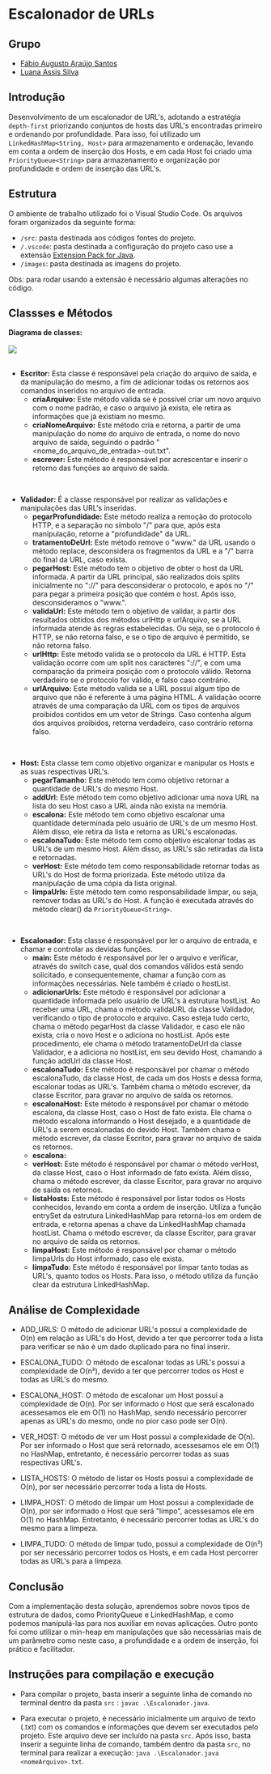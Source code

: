 # Escalonador de URLs

## Grupo

- [Fábio Augusto Araújo Santos](https://github.com/fabio-aug)
- [Luana Assis Silva](https://github.com/luanaassis)

## Introdução

Desenvolvimento de um escalonador de URL's, adotando a estratégia `depth-first` priorizando conjuntos de hosts das URL's encontradas primeiro e ordenando por profundidade. Para isso, foi utilizado um `LinkedHashMap<String, Host>` para armazenamento e ordenação, levando em conta a ordem de inserção dos Hosts, e em cada Host foi criado uma `PriorityQueue<String>` para armazenamento e organização por profundidade e ordem de inserção das URL's.

## Estrutura

O ambiente de trabalho utilizado foi o Visual Studio Code. Os arquivos foram organizados da seguinte forma:

- `/src`: pasta destinada aos códigos fontes do projeto.
- `/.vscode`: pasta destinada a configuração do projeto caso use a extensão [Extension Pack for Java](https://marketplace.visualstudio.com/items?itemName=vscjava.vscode-java-pack).
- `/images`: pasta destinada as imagens do projeto.

Obs: para rodar usando a extensão é necessário algumas alterações no código.

## Classses e Métodos

<div style="display:flex; justify-content:center; flex-direction:column">
  <strong>Diagrama de classes:</strong>
  </br>
  <img src="./images/diagrama_de_classes.jpg">
</div>

</br>

- **Escritor:** Esta classe é responsável pela criação do arquivo de saída, e da manipulação do mesmo, a fim de adicionar todas os retornos aos comandos inseridos no arquivo de entrada.
  - **criaArquivo:** Este método valida se é possível criar um novo arquivo com o nome padrão, e caso o arquivo já exista, ele retira as informações que já existiam no mesmo.
  - **criaNomeArquivo:** Este método cria e retorna, a partir de uma manipulação do nome do arquivo de entrada, o nome do novo arquivo de saída, seguindo o padrão "<nome_do_arquivo_de_entrada>-out.txt".
  - **escrever:** Este método é responsável por acrescentar e inserir o retorno das funções ao arquivo de saída.

</br>

- **Validador:** É a classe responsável por realizar as validações e manipulações das URL's inseridas.
  - **pegarProfundidade:** Este método realiza a remoção do protocolo HTTP, e a separação no símbolo "/" para que, após esta manipulação, retorne a "profundidade" da URL.
  - **tratamentoDeUrl:** Este método remove o "www." da URL usando o método replace, desconsidera os fragmentos da URL e a "/" barra do final da URL, caso exista.
  - **pegarHost:** Este método tem o objetivo de obter o host da URL informada. A partir da URL principal, são realizados dois splits inicialmente no "://" para desconsiderar o protocolo, e após no "/" para pegar a primeira posição que contém o host. Após isso, desconsideramos o "www.".
  - **validaUrl:** Este método tem o objetivo de validar, a partir dos resultados obtidos dos métodos urlHttp e urlArquivo, se a URL informada atende às regras estabelecidas. Ou seja, se o protocolo é HTTP, se não retorna falso, e se o tipo de arquivo é permitido, se não retorna falso.
  - **urlHttp:** Este método valida se o protocolo da URL é HTTP. Esta validação ocorre com um split nos caracteres "://", e com uma comparação da primeira posição com o protocolo válido. Retorna verdadeiro se o protocolo for válido, e falso caso contrário.
  - **urlArquivo:** Este método valida se a URL possui algum tipo de arquivo que não é referente à uma página HTML. A validação ocorre através de uma comparação da URL com os tipos de arquivos proibidos contidos em um vetor de Strings. Caso contenha algum dos arquivos proibidos, retorna verdadeiro, caso contrário retorna falso.

</br>

- **Host:** Esta classe tem como objetivo organizar e manipular os Hosts e as suas respectivas URL's.
  - **pegarTamanho:** Este método tem como objetivo retornar a quantidade de URL's do mesmo Host.
  - **addUrl:** Este método tem como objetivo adicionar uma nova URL na lista do seu Host caso a URL ainda não exista na memória.
  - **escalona:** Este método tem como objetivo escalonar uma quantidade determinada pelo usuário de URL's de um mesmo Host. Além disso, ele retira da lista e retorna as URL's escalonadas.
  - **escalonaTudo:** Este método tem como objetivo escalonar todas as URL's de um mesmo Host. Além disso, as URL's são retiradas da lista e retornadas.
  - **verHost:** Este método tem como responsabilidade retornar todas as URL's do Host de forma priorizada. Este método utiliza da manipulação de uma cópia da lista original.
  - **limpaUrls:** Este método tem como responsabilidade limpar, ou seja, remover todas as URL's do Host. A função é executada através do método clear() da ```PriorityQueue<String>```.

</br>

- **Escalonador:** Esta classe é responsável por ler o arquivo de entrada, e chamar e controlar as devidas funções.
  - **main:** Este método é responsável por ler o arquivo e verificar, através do switch case, qual dos comandos válidos está sendo solicitado, e consequentemente, chamar a função com as informações necessárias. Nele também é criado o hostList.
  - **adicionarUrls:** Este método é responsável por adicionar a quantidade informada pelo usuário de URL's à estrutura hostList. Ao receber uma URL, chama o método validaURL da classe Validador, verificando o tipo de protocolo e arquivo. Caso esteja tudo certo, chama o método pegarHost da classe Validador, e caso ele não exista, cria o novo Host e o adiciona no hostList. Após este procedimento, ele chama o método tratamentoDeUrl da classe Validador, e a adiciona no hostList, em seu devido Host, chamando a função addUrl da classe Host.
  - **escalonaTudo:** Este método é responsável por chamar o método escalonaTudo, da classe Host, de cada um dos Hosts e dessa forma, escalonar todas as URL's. Também chama o método escrever, da classe Escritor, para gravar no arquivo de saída os retornos.
  - **escalonaHost:** Este método é responsável por chamar o método escalona, da classe Host, caso o Host de fato exista. Ele chama o método escalona informando o Host desejado, e a quantidade de URL's a serem escalonadas do devido Host. Também chama o método escrever, da classe Escritor, para gravar no arquivo de saída os retornos.
  - **escalona:** 
  - **verHost:** Este método é responsável por chamar o método verHost, da classe Host, caso o Host informado de fato exista. Além disso, chama o método escrever, da classe Escritor, para gravar no arquivo de saída os retornos.
  - **listaHosts:** Este método é responsável por listar todos os Hosts conhecidos, levando em conta a ordem de inserção. Utiliza a função entrySet da estrutura LinkedHashMap para retorná-los em ordem de entrada, e retorna apenas a chave da LinkedHashMap chamada hostList. Chama o método escrever, da classe Escritor, para gravar no arquivo de saída os retornos.
  - **limpaHost:** Este método é responsável por chamar o método limpaUrls do Host informado, caso ele exista.
  - **limpaTudo:** Este método é responsável por limpar tanto todas as URL's, quanto todos os Hosts. Para isso, o método utiliza da função clear da estrutura LinkedHashMap.

## Análise de Complexidade

- ADD_URLS: O método de adicionar URL's possui a complexidade de O(n) em relação as URL's do Host, devido a ter que percorrer toda a lista para verificar se não é um dado duplicado para no final inserir.

- ESCALONA_TUDO: O método de escalonar todas as URL's possui a complexidade de O(n²), devido a ter que percorrer todos os Host e todas as URL's do mesmo.

- ESCALONA_HOST: O método de escalonar um Host possui a complexidade de O(n). Por ser informado o Host que será escalonado acessesamos ele em O(1) no HashMap, sendo necessário percorrer apenas as URL's do mesmo, onde no pior caso pode ser O(n).

- VER_HOST: O método de ver um Host possui a complexidade de O(n). Por ser informado o Host que será retornado, acessesamos ele em O(1) no HashMap, entretanto, é necessário percorrer todas as suas respectivas URL's.

- LISTA_HOSTS: O método de listar os Hosts possui a complexidade de O(n), por ser necessário percorrer toda a lista de Hosts.

- LIMPA_HOST: O método de limpar um Host possui a complexidade de O(n), por ser informado o Host que será "limpo", acessesamos ele em O(1) no HashMap. Entretanto, é necessário percorrer todas as URL's do mesmo para a limpeza.

- LIMPA_TUDO: O método de limpar tudo, possui a complexidade de O(n²) por ser necessário percorrer todos os Hosts, e em cada Host percorrer todas as URL's para a limpeza.

## Conclusão

Com a implementação desta solução, aprendemos sobre novos tipos de estrutura de dados, como PriorityQueue e LinkedHashMap, e como podemos manipulá-las para nos auxiliar em novas aplicações. Outro ponto foi como utilizar o min-heap em manipulações que são necessárias mais de um parâmetro como neste caso, a profundidade e a ordem de inserção, foi prático e facilitador.

## Instruções para compilação e execução

- Para compilar o projeto, basta inserir a seguinte linha de comando no terminal dentro da pasta ```src``` : ```javac .\Escalonador.java```.

- Para executar o projeto, é necessário inicialmente um arquivo de texto (.txt) com os comandos e informações que devem ser executados pelo projeto. Este arquivo deve ser incluído na pasta ```src```. Após isso, basta inserir a seguinte linha de comando, também dentro da pasta ```src```, no terminal para realizar a execução: ```java .\Escalonador.java <nomeArquivo>.txt```.

